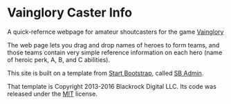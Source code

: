 
# Vainglory Caster Info

A quick-refernce webpage for amateur shoutcasters for the game [Vainglory](http://www.vainglorygame.com)

The web page lets you drag and drop names of heroes to form teams, and those teams contain very simple
reference information on each hero (name of heroic perk, A, B, and C abilities).

This site is built on a template from [Start Bootstrap](http://startbootstrap.com/),
called [SB Admin](http://startbootstrap.com/template-overviews/sb-admin/).

That template is Copyright 2013-2016 Blackrock Digital LLC.  Its code was released
under the [MIT](https://github.com/BlackrockDigital/startbootstrap-sb-admin/blob/gh-pages/LICENSE) license.

